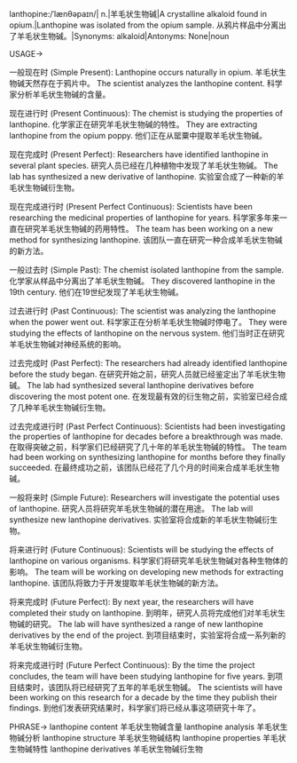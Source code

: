 lanthopine:/ˈlænθəpaɪn/| n.|羊毛状生物碱|A crystalline alkaloid found in opium.|Lanthopine was isolated from the opium sample. 从鸦片样品中分离出了羊毛状生物碱。|Synonyms: alkaloid|Antonyms: None|noun

USAGE->

一般现在时 (Simple Present):
Lanthopine occurs naturally in opium. 羊毛状生物碱天然存在于鸦片中。
The scientist analyzes the lanthopine content. 科学家分析羊毛状生物碱的含量。

现在进行时 (Present Continuous):
The chemist is studying the properties of lanthopine.  化学家正在研究羊毛状生物碱的特性。
They are extracting lanthopine from the opium poppy. 他们正在从罂粟中提取羊毛状生物碱。

现在完成时 (Present Perfect):
Researchers have identified lanthopine in several plant species. 研究人员已经在几种植物中发现了羊毛状生物碱。
The lab has synthesized a new derivative of lanthopine.  实验室合成了一种新的羊毛状生物碱衍生物。

现在完成进行时 (Present Perfect Continuous):
Scientists have been researching the medicinal properties of lanthopine for years. 科学家多年来一直在研究羊毛状生物碱的药用特性。
The team has been working on a new method for synthesizing lanthopine.  该团队一直在研究一种合成羊毛状生物碱的新方法。


一般过去时 (Simple Past):
The chemist isolated lanthopine from the sample. 化学家从样品中分离出了羊毛状生物碱。
They discovered lanthopine in the 19th century. 他们在19世纪发现了羊毛状生物碱。


过去进行时 (Past Continuous):
The scientist was analyzing the lanthopine when the power went out.  科学家正在分析羊毛状生物碱时停电了。
They were studying the effects of lanthopine on the nervous system. 他们当时正在研究羊毛状生物碱对神经系统的影响。


过去完成时 (Past Perfect):
The researchers had already identified lanthopine before the study began. 在研究开始之前，研究人员就已经鉴定出了羊毛状生物碱。
The lab had synthesized several lanthopine derivatives before discovering the most potent one. 在发现最有效的衍生物之前，实验室已经合成了几种羊毛状生物碱衍生物。


过去完成进行时 (Past Perfect Continuous):
Scientists had been investigating the properties of lanthopine for decades before a breakthrough was made. 在取得突破之前，科学家们已经研究了几十年的羊毛状生物碱的特性。
The team had been working on synthesizing lanthopine for months before they finally succeeded.  在最终成功之前，该团队已经花了几个月的时间来合成羊毛状生物碱。


一般将来时 (Simple Future):
Researchers will investigate the potential uses of lanthopine. 研究人员将研究羊毛状生物碱的潜在用途。
The lab will synthesize new lanthopine derivatives. 实验室将合成新的羊毛状生物碱衍生物。

将来进行时 (Future Continuous):
Scientists will be studying the effects of lanthopine on various organisms. 科学家们将研究羊毛状生物碱对各种生物体的影响。
The team will be working on developing new methods for extracting lanthopine.  该团队将致力于开发提取羊毛状生物碱的新方法。

将来完成时 (Future Perfect):
By next year, the researchers will have completed their study on lanthopine. 到明年，研究人员将完成他们对羊毛状生物碱的研究。
The lab will have synthesized a range of new lanthopine derivatives by the end of the project. 到项目结束时，实验室将合成一系列新的羊毛状生物碱衍生物。

将来完成进行时 (Future Perfect Continuous):
By the time the project concludes, the team will have been studying lanthopine for five years. 到项目结束时，该团队将已经研究了五年的羊毛状生物碱。
The scientists will have been working on this research for a decade by the time they publish their findings.  到他们发表研究结果时，科学家们将已经从事这项研究十年了。



PHRASE->
lanthopine content 羊毛状生物碱含量
lanthopine analysis 羊毛状生物碱分析
lanthopine structure 羊毛状生物碱结构
lanthopine properties 羊毛状生物碱特性
lanthopine derivatives 羊毛状生物碱衍生物
